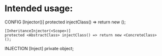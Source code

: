 # Intended usage:
CONFIG
	[Injector(<Scope>)]
	protected <Class> injectClass() => return new <Class>();

	[InheritanceInjector(<Scope>)]
	protected <AbstractClass> injectClass() => return new <ConcreteClass>();

INJECTION
	[Inject]
	private <Class> object;